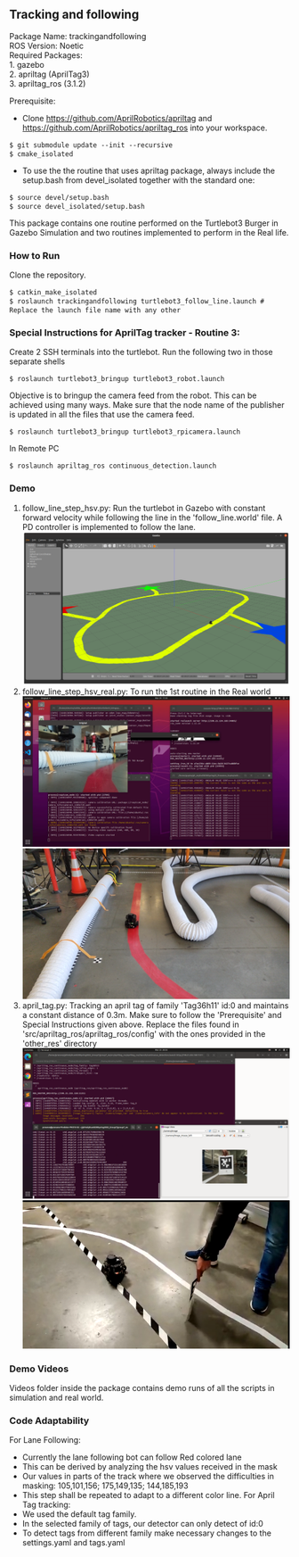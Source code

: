 ## Tracking and following

Package Name: trackingandfollowing<br>
ROS Version: Noetic<br>
Required Packages: <br>
	1. gazebo<br>
	2. apriltag (AprilTag3)<br>
	3. apriltag_ros (3.1.2)<br>

Prerequisite:
 - Clone https://github.com/AprilRobotics/apriltag and https://github.com/AprilRobotics/apriltag_ros into your workspace.
 ```
 $ git submodule update --init --recursive
 $ cmake_isolated
 ```
 - To use the the routine that uses apriltag package, always include the setup.bash from devel_isolated together with the standard one:
 ```
 $ source devel/setup.bash
 $ source devel_isolated/setup.bash
 ```
This package contains one routine performed on the Turtlebot3 Burger in Gazebo Simulation and two routines implemented to perform in the Real life.

### How to Run
Clone the repository.
```
$ catkin_make_isolated
$ roslaunch trackingandfollowing turtlebot3_follow_line.launch # Replace the launch file name with any other
```
### Special Instructions for AprilTag tracker - Routine 3:
Create 2 SSH terminals into the turtlebot. Run the following two in those separate shells<br>
```
$ roslaunch turtlebot3_bringup turtlebot3_robot.launch
```
Objective is to bringup the camera feed from the robot. This can be achieved using many ways. Make sure that the node name of the publisher is updated in all the files that use the camera feed.
```
$ roslaunch turtlebot3_bringup turtlebot3_rpicamera.launch
```
In Remote PC
```
$ roslaunch apriltag_ros continuous_detection.launch
```
### Demo
1. follow_line_step_hsv.py: Run the turtlebot in Gazebo with constant forward velocity while following the line in the 'follow_line.world' file. A PD controller is implemented to follow the lane.
![](images/turtlebot3_follow_line_map.png)
2. follow_line_step_hsv_real.py: To run the 1st routine in the Real world
![Screen Record](images/turtlebot3_follow_line_realworld_screenrecord.png)
!["Real World"](images/turtlebot3_follow_line_realworld.png)
3. april_tag.py: Tracking an april tag of family 'Tag36h11' id:0 and maintains a constant distance of 0.3m. Make sure to follow the 'Prerequisite' and Special Instructions given above. Replace the files found in 'src/apriltag_ros/apriltag_ros/config' with the ones provided in the 'other_res' directory<br>
![Screen Record](images/apriltag_ros.png)
!["Real World"](images/apriltag_ros_real.png)

### Demo Videos
Videos folder inside the package contains demo runs of all the scripts in simulation and real world.

### Code Adaptability
For Lane Following:
- Currently the lane following bot can follow Red colored lane
- This can be derived by analyzing the hsv values received in the mask
- Our values in parts of the track where we observed the difficulties in masking: 105,101,156; 175,149,135; 144,185,193
- This step shall be repeated to adapt to a different color line.
For April Tag tracking:
- We used the default tag family. 
- In the selected family of tags, our detector can only detect of id:0
- To detect tags from different family make necessary changes to the settings.yaml and tags.yaml
